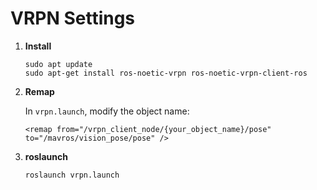 # VRPN Settings

1. **Install**
    ```
    sudo apt update
    sudo apt-get install ros-noetic-vrpn ros-noetic-vrpn-client-ros
    ```
2. **Remap**
   
   In ```vrpn.launch```, modify the object name:
   ```
   <remap from="/vrpn_client_node/{your_object_name}/pose" to="/mavros/vision_pose/pose" />
   ```
3. **roslaunch**
    ```
    roslaunch vrpn.launch
    ```